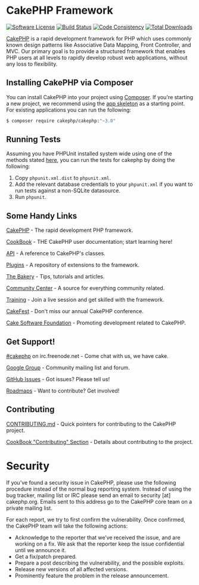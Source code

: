 # CakePHP Framework

[![Software License](https://img.shields.io/badge/license-MIT-brightgreen.svg?style=flat-square)](LICENSE.txt)
[![Build Status](https://img.shields.io/travis/cakephp/cakephp/master.svg?style=flat-square)](https://travis-ci.org/cakephp/cakephp)
[![Code Consistency](http://squizlabs.github.io/PHP_CodeSniffer/analysis/cakephp/cakephp/grade.svg)](http://squizlabs.github.io/PHP_CodeSniffer/analysis/cakephp/cakephp/)
[![Total Downloads](https://img.shields.io/packagist/dt/cakephp/cakephp.svg?style=flat-square)](https://packagist.org/packages/cakephp/cakephp)

[CakePHP](http://www.cakephp.org) is a rapid development framework for PHP which
uses commonly known design patterns like Associative Data
Mapping, Front Controller, and MVC.  Our primary goal is to provide a structured
framework that enables PHP users at all levels to rapidly develop robust web
applications, without any loss to flexibility.

## Installing CakePHP via Composer

You can install CakePHP into your project using
[Composer](http://getcomposer.org).  If you're starting a new project, we
recommend using the [app skeleton](https://github.com/cakephp/app) as
a starting point. For existing applications you can run the following:

``` bash
$ composer require cakephp/cakephp:"~3.0"
```

## Running Tests

Assuming you have PHPUnit installed system wide using one of the methods stated
[here](http://phpunit.de/manual/current/en/installation.html), you can run the
tests for cakephp by doing the following:

1. Copy `phpunit.xml.dist` to `phpunit.xml`.
2. Add the relevant database credentials to your `phpunit.xml` if you want to run tests against
   a non-SQLite datasource.
3. Run `phpunit`.

## Some Handy Links

[CakePHP](http://www.cakephp.org) - The rapid development PHP framework.

[CookBook](http://book.cakephp.org) - THE CakePHP user documentation; start learning here!

[API](http://api.cakephp.org) - A reference to CakePHP's classes.

[Plugins](http://plugins.cakephp.org) - A repository of extensions to the framework.

[The Bakery](http://bakery.cakephp.org) - Tips, tutorials and articles.

[Community Center](http://community.cakephp.org) - A source for everything community related.

[Training](http://training.cakephp.org) - Join a live session and get skilled with the framework.

[CakeFest](http://cakefest.org) - Don't miss our annual CakePHP conference.

[Cake Software Foundation](http://cakefoundation.org) - Promoting development related to CakePHP.

## Get Support!

[#cakephp](http://webchat.freenode.net/?channels=#cakephp) on irc.freenode.net - Come chat with us, we have cake.

[Google Group](https://groups.google.com/group/cake-php) - Community mailing list and forum.

[GitHub Issues](https://github.com/cakephp/cakephp/issues) - Got issues? Please tell us!

[Roadmaps](https://github.com/cakephp/cakephp/wiki#roadmaps) - Want to contribute? Get involved!

## Contributing

[CONTRIBUTING.md](CONTRIBUTING.md) - Quick pointers for contributing to the CakePHP project.

[CookBook "Contributing" Section](http://book.cakephp.org/3.0/en/contributing.html) - Details about contributing to the project.

# Security

If you’ve found a security issue in CakePHP, please use the following procedure instead of the normal bug reporting system. Instead of using the bug tracker, mailing list or IRC please send an email to security [at] cakephp.org. Emails sent to this address go to the CakePHP core team on a private mailing list.

For each report, we try to first confirm the vulnerability. Once confirmed, the CakePHP team will take the following actions:

- Acknowledge to the reporter that we’ve received the issue, and are working on a fix. We ask that the reporter keep the issue confidential until we announce it.
- Get a fix/patch prepared.
- Prepare a post describing the vulnerability, and the possible exploits.
- Release new versions of all affected versions.
- Prominently feature the problem in the release announcement.
